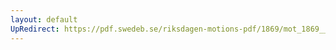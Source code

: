 ```yaml
---
layout: default
UpRedirect: https://pdf.swedeb.se/riksdagen-motions-pdf/1869/mot_1869__ak__00246/mot_1869__ak__00246_003.pdf
---
```

